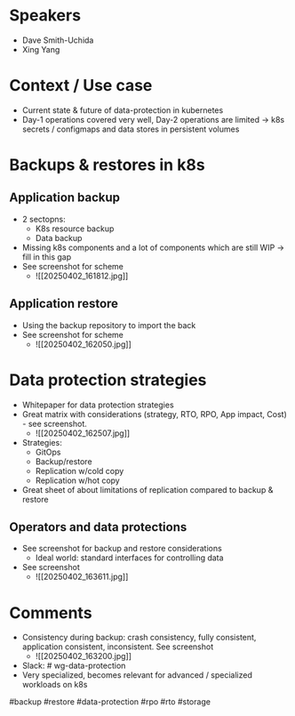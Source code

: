 # Speakers
* Dave Smith-Uchida
* Xing Yang
# Context / Use case
* Current state & future of data-protection in kubernetes
* Day-1 operations covered very well, Day-2 operations are limited -> k8s secrets / configmaps and data stores in persistent volumes
# Backups & restores in k8s
## Application backup
* 2 sectopns:
	* K8s resource backup
	* Data backup
* Missing k8s components and a lot of components which are still WIP -> fill in this gap
* See screenshot for scheme
	* ![[20250402_161812.jpg]]
## Application restore
 * Using the backup repository to import the back
 * See screenshot for scheme
	 * ![[20250402_162050.jpg]]
# Data protection strategies
* Whitepaper for data protection strategies
* Great matrix with considerations (strategy, RTO, RPO, App impact, Cost) - see screenshot.
	* ![[20250402_162507.jpg]]
* Strategies:
	* GitOps
	* Backup/restore
	* Replication w/cold copy
	* Replication w/hot copy
* Great sheet of about limitations of replication compared to backup & restore
## Operators and data protections
* See screenshot for backup and restore considerations
	* Ideal world: standard interfaces for controlling data
* See screenshot
	* ![[20250402_163611.jpg]]
# Comments
* Consistency during backup: crash consistency, fully consistent, application consistent, inconsistent. See screenshot
	* ![[20250402_163200.jpg]]
* Slack: # wg-data-protection
* Very specialized, becomes relevant for advanced / specialized workloads on k8s

#backup #restore #data-protection #rpo #rto #storage